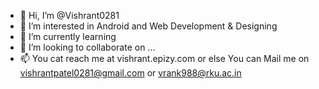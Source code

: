 - 👋 Hi, I’m @Vishrant0281
- 👀 I’m interested in Android and Web Development & Designing
- 🌱 I’m currently learning 
- 💞️ I’m looking to collaborate on ...
- 📫 You cat reach me at vishrant.epizy.com or else You can Mail me on vishrantpatel0281@gmail.com or vrank988@rku.ac.in

<!---
Vishrant0281/Vishrant0281 is a ✨ special ✨ repository because its `README.md` (this file) appears on your GitHub profile.
You can click the Preview link to take a look at your changes.
--->
